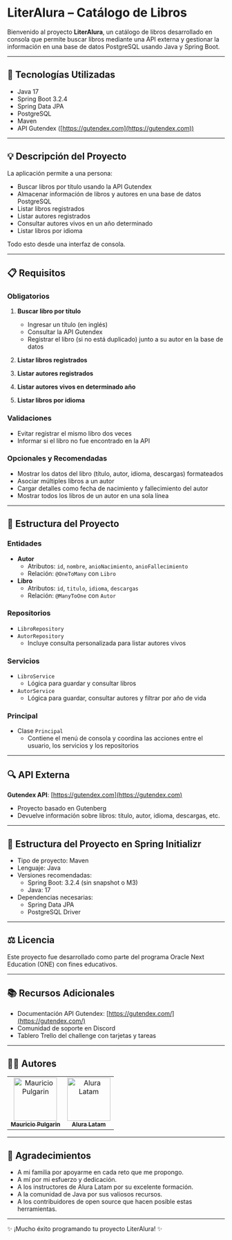 # LiterAlura – Catálogo de Libros

Bienvenido al proyecto **LiterAlura**, un catálogo de libros desarrollado en consola que permite buscar libros mediante una API externa y gestionar la información en una base de datos PostgreSQL usando Java y Spring Boot.

---

## 🚀 Tecnologías Utilizadas

- Java 17  
- Spring Boot 3.2.4  
- Spring Data JPA  
- PostgreSQL  
- Maven  
- API Gutendex ([https://gutendex.com](https://gutendex.com))

---

## 💡 Descripción del Proyecto

La aplicación permite a una persona:

- Buscar libros por título usando la API Gutendex  
- Almacenar información de libros y autores en una base de datos PostgreSQL  
- Listar libros registrados  
- Listar autores registrados  
- Consultar autores vivos en un año determinado  
- Listar libros por idioma  

Todo esto desde una interfaz de consola.

---

## 📋 Requisitos

### Obligatorios

1. **Buscar libro por título**
   - Ingresar un título (en inglés)
   - Consultar la API Gutendex
   - Registrar el libro (si no está duplicado) junto a su autor en la base de datos

2. **Listar libros registrados**  
3. **Listar autores registrados**  
4. **Listar autores vivos en determinado año**  
5. **Listar libros por idioma**

### Validaciones

- Evitar registrar el mismo libro dos veces  
- Informar si el libro no fue encontrado en la API

### Opcionales y Recomendadas

- Mostrar los datos del libro (título, autor, idioma, descargas) formateados  
- Asociar múltiples libros a un autor  
- Cargar detalles como fecha de nacimiento y fallecimiento del autor  
- Mostrar todos los libros de un autor en una sola línea

---

## 📂 Estructura del Proyecto

### Entidades

- **Autor**  
  - Atributos: `id`, `nombre`, `anioNacimiento`, `anioFallecimiento`  
  - Relación: `@OneToMany` con `Libro`  
- **Libro**  
  - Atributos: `id`, `titulo`, `idioma`, `descargas`  
  - Relación: `@ManyToOne` con `Autor`

### Repositorios

- `LibroRepository`  
- `AutorRepository`  
  - Incluye consulta personalizada para listar autores vivos

### Servicios

- `LibroService`  
  - Lógica para guardar y consultar libros  
- `AutorService`  
  - Lógica para guardar, consultar autores y filtrar por año de vida

### Principal

- Clase `Principal`  
  - Contiene el menú de consola y coordina las acciones entre el usuario, los servicios y los repositorios

---

## 🔍 API Externa

**Gutendex API**: [https://gutendex.com](https://gutendex.com)

- Proyecto basado en Gutenberg  
- Devuelve información sobre libros: título, autor, idioma, descargas, etc.

---

## 📁 Estructura del Proyecto en Spring Initializr

- Tipo de proyecto: Maven  
- Lenguaje: Java  
- Versiones recomendadas:
  - Spring Boot: 3.2.4 (sin snapshot o M3)  
  - Java: 17  
- Dependencias necesarias:
  - Spring Data JPA  
  - PostgreSQL Driver  

---

## ⚖️ Licencia

Este proyecto fue desarrollado como parte del programa Oracle Next Education (ONE) con fines educativos.

---

## 📚 Recursos Adicionales

- Documentación API Gutendex: [https://gutendex.com/](https://gutendex.com/)  
- Comunidad de soporte en Discord  
- Tablero Trello del challenge con tarjetas y tareas

---

## 🧑‍💻 Autores

<table>
  <tr>
    <td align="center">
      <a href="https://github.com/mapulgarin2">
        <img src="https://avatars.githubusercontent.com/u/111947748?v=4" width="100px;" alt="Mauricio Pulgarin"/><br />
        <sub><b>Mauricio Pulgarin</b></sub>
      </a>
    </td>
    <td align="center">
      <a href="https://www.aluracursos.com/">
        <img src="https://www.aluracursos.com/assets/img/home/alura-logo.1730889068.svg" width="100px;" alt="Alura Latam"/><br />
        <sub><b>Alura Latam</b></sub>
      </a>
    </td>
  </tr>
</table>

---

## 🙏 Agradecimientos

- A mi familia por apoyarme en cada reto que me propongo.  
- A mí por mi esfuerzo y dedicación.  
- A los instructores de Alura Latam por su excelente formación.  
- A la comunidad de Java por sus valiosos recursos.  
- A los contribuidores de open source que hacen posible estas herramientas.

---

✨ ¡Mucho éxito programando tu proyecto LiterAlura! ✨
